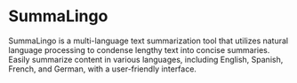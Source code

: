 # SummaLingo
SummaLingo is a multi-language text summarization tool that utilizes natural language processing to condense lengthy text into concise summaries. Easily summarize content in various languages, including English, Spanish, French, and German, with a user-friendly interface.
